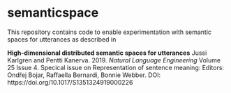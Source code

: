 # semanticspace
This repository contains code to enable experimentation with semantic spaces for utterances as described in 
<p><b>High-dimensional distributed semantic spaces for utterances</b> 
Jussi Karlgren and Pentti Kanerva. 2019. <i>Natural Language Engineering</i> Volume 25 Issue 4. Specical issue on Representation of sentence meaning: Editors: Ondřej Bojar, Raffaella Bernardi, Bonnie Webber. DOI: https://doi.org/10.1017/S1351324919000226
</p>

